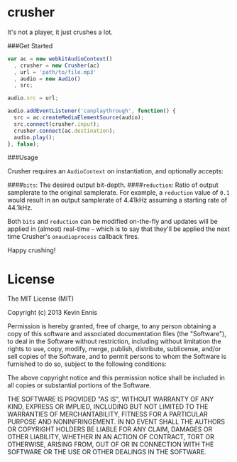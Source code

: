 crusher
=======

It's not a player, it just crushes a lot.

###Get Started

```javascript
var ac = new webkitAudioContext()
  , crusher = new Crusher(ac)
  , url = 'path/to/file.mp3'
  , audio = new Audio()
  , src;

audio.src = url;

audio.addEventListener('canplaythrough', function() {
  src = ac.createMediaElementSource(audio);
  src.connect(crusher.input);
  crusher.connect(ac.destination);
  audio.play();
}, false);
```

###Usage

Crusher requires an `AudioContext` on instantiation, and optionally accepts:

####`bits`:
The desired output bit-depth.
####`reduction`:
Ratio of output samplerate to the original samplerate. For example, a `reduction` value of `0.1` 
would result in an output samplerate of 4.41kHz assuming a starting rate of 44.1kHz.

Both `bits` and `reduction` can be modified on-the-fly and updates will be applied in (almost) real-time - 
which is to say that they'll be applied the next time Crusher's `onaudioprocess` callback fires.

Happy crushing!

License
=======

The MIT License (MIT)

Copyright (c) 2013 Kevin Ennis

Permission is hereby granted, free of charge, to any person obtaining a copy
of this software and associated documentation files (the "Software"), to deal
in the Software without restriction, including without limitation the rights
to use, copy, modify, merge, publish, distribute, sublicense, and/or sell
copies of the Software, and to permit persons to whom the Software is
furnished to do so, subject to the following conditions:

The above copyright notice and this permission notice shall be included in
all copies or substantial portions of the Software.

THE SOFTWARE IS PROVIDED "AS IS", WITHOUT WARRANTY OF ANY KIND, EXPRESS OR
IMPLIED, INCLUDING BUT NOT LIMITED TO THE WARRANTIES OF MERCHANTABILITY,
FITNESS FOR A PARTICULAR PURPOSE AND NONINFRINGEMENT. IN NO EVENT SHALL THE
AUTHORS OR COPYRIGHT HOLDERS BE LIABLE FOR ANY CLAIM, DAMAGES OR OTHER
LIABILITY, WHETHER IN AN ACTION OF CONTRACT, TORT OR OTHERWISE, ARISING FROM,
OUT OF OR IN CONNECTION WITH THE SOFTWARE OR THE USE OR OTHER DEALINGS IN
THE SOFTWARE.
